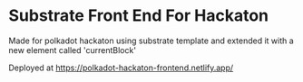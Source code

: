 # Substrate Front End For Hackaton

Made for polkadot hackaton using substrate template and extended it with a new element called 'currentBlock'

Deployed at https://polkadot-hackaton-frontend.netlify.app/